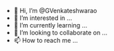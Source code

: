 - 👋 Hi, I’m @GVenkateshwarao
- 👀 I’m interested in ...
- 🌱 I’m currently learning ...
- 💞️ I’m looking to collaborate on ...
- 📫 How to reach me ...

<!---
GVenkateshwarao/GVenkateshwarao is a ✨ special ✨ repository because its `README.md` (this file) appears on your GitHub profile.
You can click the Preview link to take a look at your changes.
--->

